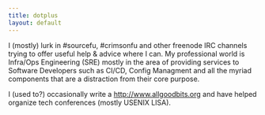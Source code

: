 ```yaml
---
title: dotplus
layout: default
---
```

I (mostly) lurk in #sourcefu, #crimsonfu and other freenode IRC channels trying to offer useful help & advice where I can.
My professional world is Infra/Ops Engineering (SRE) mostly in the area of providing services to Software Developers such as CI/CD, Config Managment and all the myriad components that are a distraction from their core purpose.

I (used to?) occasionally write a http://www.allgoodbits.org and have helped organize tech conferences (mostly USENIX LISA).
